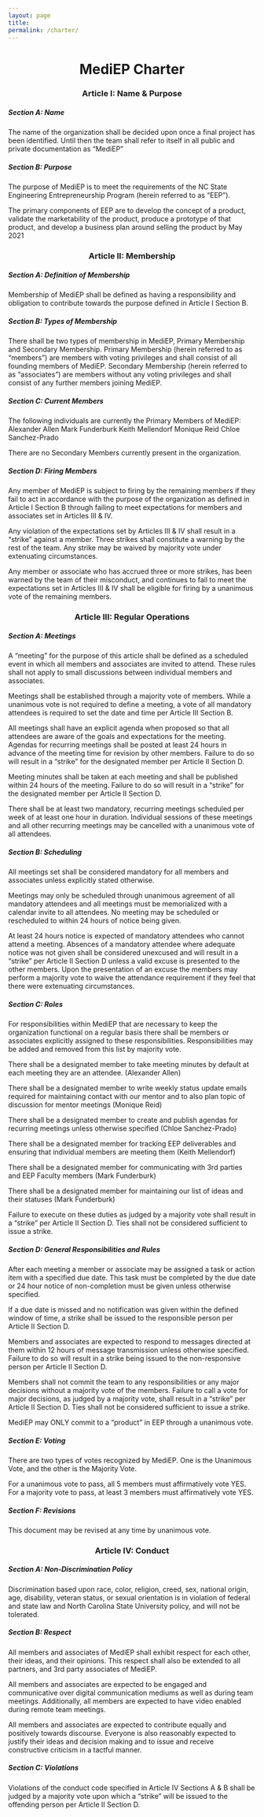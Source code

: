 ```yaml
---
layout: page
title: 
permalink: /charter/
---
```


<h1 align="center"> MediEP Charter </h1>

<h3 align="center"> Article I: Name & Purpose </h3>

##### Section A: Name
The name of the organization shall be decided upon once a final project has been identified. Until then the team shall refer to itself in all public and private documentation as “MediEP”

##### Section B: Purpose
The purpose of MediEP is to meet the requirements of the NC State Engineering Entrepreneurship Program (herein referred to as “EEP”).

The primary components of EEP are to develop the concept of a product, validate the marketability of the product, produce a prototype of that product, and develop a business plan around selling the product by May 2021

<h3 align="center"> Article II: Membership </h3>

##### Section A: Definition of Membership

Membership of MediEP shall be defined as having a responsibility and obligation to contribute towards the purpose defined in Article I Section B.

##### Section B: Types of Membership

There shall be two types of membership in MediEP, Primary Membership and Secondary Membership. Primary Membership (herein referred to as “members”) are members with voting privileges and shall consist of all founding members of MediEP. Secondary Membership (herein referred to as “associates”) are members without any voting privileges and shall consist of any further members joining MediEP.

##### Section C: Current Members
The following individuals are currently the Primary Members of MediEP:
Alexander Allen
Mark Funderburk
Keith Mellendorf
Monique Reid
Chloe Sanchez-Prado

There are no Secondary Members currently present in the organization.

##### Section D: Firing Members

Any member of MediEP is subject to firing by the remaining members if they fail to act in accordance with the purpose of the organization as defined in Article I Section B through failing to meet expectations for members and associates set in Articles III & IV.

Any violation of the expectations set by Articles III & IV shall result in a “strike” against a member. Three strikes shall constitute a warning by the rest of the team. Any strike may be waived by majority vote under extenuating circumstances.

Any member or associate who has accrued three or more strikes, has been warned by the team of their misconduct, and continues to fail to meet the expectations set in Articles III & IV shall be eligible for firing by a unanimous vote of the remaining members.

<h3 align="center"> Article III: Regular Operations </h3>

##### Section A: Meetings

A “meeting” for the purpose of this article shall be defined as a scheduled event in which all members and associates are invited to attend. These rules shall not apply to small discussions between individual members and associates.

Meetings shall be established through a majority vote of members. While a unanimous vote is not required to define a meeting, a vote of all mandatory attendees is required to set the date and time per Article III Section B.

All meetings shall have an explicit agenda when proposed so that all attendees are aware of the goals and expectations for the meeting. Agendas for recurring meetings shall be posted at least 24 hours in advance of the meeting time for revision by other members. Failure to do so will result in a “strike” for the designated member per Article II Section D.

Meeting minutes shall be taken at each meeting and shall be published within 24 hours of the meeting. Failure to do so will result in a “strike” for the designated member per Article II Section D.

There shall be at least two mandatory, recurring meetings scheduled per week of at least one hour in duration. Individual sessions of these meetings and all other recurring meetings may be cancelled with a unanimous vote of all attendees.

##### Section B: Scheduling

All meetings set shall be considered mandatory for all members and associates unless explicitly stated otherwise.

Meetings may only be scheduled through unanimous agreement of all mandatory attendees and all meetings must be memorialized with a calendar invite to all attendees. No meeting may be scheduled or rescheduled to within 24 hours of notice being given.

At least 24 hours notice is expected of mandatory attendees who cannot attend a meeting. Absences of a mandatory attendee where adequate notice was not given shall be considered unexcused and will result in a “strike” per Article II Section D unless a valid excuse is presented to the other members. Upon the presentation of an excuse the members may perform a majority vote to waive the attendance requirement if they feel that there were extenuating circumstances.

##### Section C: Roles

For responsibilities within MediEP that are necessary to keep the organization functional on a regular basis there shall be members or associates explicitly assigned to these responsibilities. Responsibilities may be added and removed from this list by majority vote.

There shall be a designated member to take meeting minutes by default at each meeting they are an attendee. (Alexander Allen)

There shall be a designated member to write weekly status update emails required for maintaining contact with our mentor and to also plan topic of discussion for mentor meetings (Monique Reid)

There shall be a designated member to create and publish agendas for recurring meetings unless otherwise specified (Chloe Sanchez-Prado)

There shall be a designated member for tracking EEP deliverables and ensuring that individual members are meeting them (Keith Mellendorf)

There shall be a designated member for communicating with 3rd parties and EEP Faculty members (Mark Funderburk)

There shall be a designated member for maintaining our list of ideas and their statuses (Mark Funderburk)

Failure to execute on these duties as judged by a majority vote shall result in a “strike” per Article II Section D. Ties shall not be considered sufficient to issue a strike.

##### Section D: General Responsibilities and Rules

After each meeting a member or associate may be assigned a task or action item with a specified due date. This task must be completed by the due date or 24 hour notice of non-completion must be given unless otherwise specified.

If a due date is missed and no notification was given within the defined window of time, a strike shall be issued to the responsible person per Article II Section D.

Members and associates are expected to respond to messages directed at them within 12 hours of message transmission unless otherwise specified. Failure to do so will result in a strike being issued to the non-responsive person per Article II Section D.

Members shall not commit the team to any responsibilities or any major decisions without a majority vote of the members. Failure to call a vote for major decisions, as judged by a majority vote, shall result in a “strike” per Article II Section D. Ties shall not be considered sufficient to issue a strike.

MediEP may ONLY commit to a “product” in EEP through a unanimous vote.

##### Section E: Voting

There are two types of votes recognized by MediEP. One is the Unanimous Vote, and the other is the Majority Vote.

For a unanimous vote to pass, all 5 members must affirmatively vote YES.
For a majority vote to pass, at least 3 members must affirmatively vote YES.

##### Section F: Revisions

This document may be revised at any time by unanimous vote.

<h3 align="center"> Article IV: Conduct </h3>

##### Section A: Non-Discrimination Policy

Discrimination based upon race, color, religion, creed, sex, national origin, age, disability, veteran status, or sexual orientation is in violation of federal and state law and North Carolina State University policy, and will not be tolerated.

##### Section B: Respect

All members and associates of MediEP shall exhibit respect for each other, their ideas, and their opinions. This respect shall also be extended to all partners, and 3rd party associates of MediEP.

All members and associates are expected to be engaged and communicative over digital communication mediums as well as during team meetings. Additionally, all members are expected to have video enabled during remote team meetings.

All members and associates are expected to contribute equally and positively towards discourse. Everyone is also reasonably expected to justify their ideas and decision making and to issue and receive constructive criticism in a tactful manner.

##### Section C: Violations

Violations of the conduct code specified in Article IV Sections A & B shall be judged by a majority vote upon which a “strike” will be issued to the offending person per Article II Section D.
